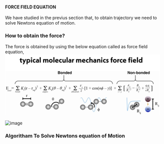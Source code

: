 #### FORCE FIELD EQUATION
We have studied in the previus section that, to obtain trajectory we need to solve Newtons equation of motion. 
### How to obtain the force? 
The force is obtained by using the below equation called as force field equation,
<img src="images/ff.jpg"/>

![image](https://github.com/user-attachments/assets/2cece935-4376-42e3-a44b-29db24e8c323)


### Algoritham To Solve Newtons equation of Motion




